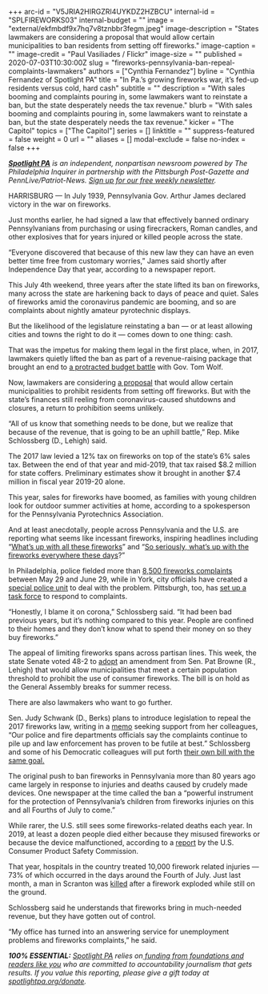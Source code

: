 +++
arc-id = "V5JRIA2HIRGZRI4UYKDZ2HZBCU"
internal-id = "SPLFIREWORKS03"
internal-budget = ""
image = "external/ekfmbdf9x7hq7v8tznbbr3fegm.jpeg"
image-description = "States lawmakers are considering a proposal that would allow certain municipalities to ban residents from setting off fireworks."
image-caption = ""
image-credit = "Paul Vasiliades / Flickr"
image-size = ""
published = 2020-07-03T10:30:00Z
slug = "fireworks-pennsylvania-ban-repeal-complaints-lawmakers"
authors = ["Cynthia Fernandez"]
byline = "Cynthia Fernandez of Spotlight PA"
title = "In Pa.’s growing fireworks war, it’s fed-up residents versus cold, hard cash"
subtitle = ""
description = "With sales booming and complaints pouring in, some lawmakers want to reinstate a ban, but the state desperately needs the tax revenue."
blurb = "With sales booming and complaints pouring in, some lawmakers want to reinstate a ban, but the state desperately needs the tax revenue."
kicker = "The Capitol"
topics = ["The Capitol"]
series = []
linktitle = ""
suppress-featured = false
weight = 0
url = ""
aliases = []
modal-exclude = false
no-index = false
+++

<a href="https://www.spotlightpa.org/"><i><b>Spotlight PA</b></i></a><i> is an independent, nonpartisan newsroom powered by The Philadelphia Inquirer in partnership with the Pittsburgh Post-Gazette and PennLive/Patriot-News. </i><a href="https://www.spotlightpa.org/newsletters"><i>Sign up for our free weekly newsletter</i></a><i>.</i>

HARRISBURG — In July 1939, Pennsylvania Gov. Arthur James declared victory in the war on fireworks.

Just months earlier, he had signed a law that effectively banned ordinary Pennsylvanians from purchasing or using firecrackers, Roman candles, and other explosives that for years injured or killed people across the state.

“Everyone discovered that because of this new law they can have an even better time free from customary worries,” James said shortly after Independence Day that year, according to a newspaper report.

This July 4th weekend, three years after the state lifted its ban on fireworks, many across the state are harkening back to days of peace and quiet. Sales of fireworks amid the coronavirus pandemic are booming, and so are complaints about nightly amateur pyrotechnic displays.

But the likelihood of the legislature reinstating a ban — or at least allowing cities and towns the right to do it — comes down to one thing: cash.

That was the impetus for making them legal in the first place, when, in 2017, lawmakers quietly lifted the ban as part of a revenue-raising package that brought an end to <a href="https://www.inquirer.com/philly/news/politics/state/pa-budget-deficit-borrowing-gambling-gas-drilling-tax-20171025.html">a protracted budget battle</a> with Gov. Tom Wolf.

Now, lawmakers are considering <a href="https://www.legis.state.pa.us/cfdocs/billInfo/BillInfo.cfm?syear=2019&sind=0&body=S&type=B&bn=932">a proposal</a> that would allow certain municipalities to prohibit residents from setting off fireworks. But with the state’s finances still reeling from coronavirus-caused shutdowns and closures, a return to prohibition seems unlikely.

<script src="https://www.spotlightpa.org/embed.js" async></script><div data-spl-embed-version="1" data-spl-src="https://www.spotlightpa.org/embeds/donate/"></div>


“All of us know that something needs to be done, but we realize that because of the revenue, that is going to be an uphill battle,” Rep. Mike Schlossberg (D., Lehigh) said.

The 2017 law levied a 12% tax on fireworks on top of the state’s 6% sales tax. Between the end of that year and mid-2019, that tax raised $8.2 million for state coffers. Preliminary estimates show it brought in another $7.4 million in fiscal year 2019-20 alone.

This year, sales for fireworks have boomed, as families with young children look for outdoor summer activities at home, according to a spokesperson for the Pennsylvania Pyrotechnics Association.

And at least anecdotally, people across Pennsylvania and the U.S. are reporting what seems like incessant fireworks, inspiring headlines including “<a href="https://www.thecut.com/2020/06/why-are-so-many-fireworks-going-off.html">What’s up with all these fireworks</a>” and “<a href="https://www.marketwatch.com/story/so-seriously-whats-up-with-the-fireworks-everywhere-these-days-2020-06-24">So seriously, what’s up with the fireworks everywhere these days</a>?”

In Philadelphia, police fielded more than <a href="https://www.inquirer.com/news/philadelphia/fireworks-philadelphia-complaints-police-neighborhood-20200702.html">8,500 fireworks complaints</a> between May 29 and June 29, while in York, city officials have created a <a href="https://www.yorkdispatch.com/story/news/local/2020/06/26/fireworks-complaints-continue-rise-york-county/3251218001/">special police unit</a> to deal with the problem. Pittsburgh, too, has <a href="https://www.post-gazette.com/news/crime-courts/2020/06/26/Pittsburgh-forms-illegal-fireworks-task-force-complaints-increase-city-limits/stories/202006260102" target=_blank>set up a task force</a> to respond to complaints.

“Honestly, I blame it on corona,” Schlossberg said. “It had been bad previous years, but it’s nothing compared to this year. People are confined to their homes and they don’t know what to spend their money on so they buy fireworks.”

The appeal of limiting fireworks spans across partisan lines. This week, the state Senate voted 48-2 to <a href="https://www.legis.state.pa.us/cfdocs/billInfo/BillInfo.cfm?syear=2019&sind=0&body=S&type=B&bn=932">adopt</a> an amendment from Sen. Pat Browne (R., Lehigh) that would allow municipalities that meet a certain population threshold to prohibit the use of consumer fireworks. The bill is on hold as the General Assembly breaks for summer recess.

There are also lawmakers who want to go further.

Sen. Judy Schwank (D., Berks) plans to introduce legislation to repeal the 2017 fireworks law, writing in a <a href="https://www.legis.state.pa.us/cfdocs/Legis/CSM/showMemoPublic.cfm?chamber=S&SPick=20190&cosponId=32051" target=_blank>memo</a> seeking support from her colleagues, “Our police and fire departments officials say the complaints continue to pile up and law enforcement has proven to be futile at best.” Schlossberg and some of his Democratic colleagues will put forth <a href="https://www.legis.state.pa.us/cfdocs/legis/CSM/showMemoPublic.cfm?chamber=H&SPick=20190&cosponId=32067">their own bill with the same goal.</a>

The original push to ban fireworks in Pennsylvania more than 80 years ago came largely in response to injuries and deaths caused by crudely made devices. One newspaper at the time called the ban a “powerful instrument for the protection of Pennsylvania’s children from fireworks injuries on this and all Fourths of July to come.”

<script src="https://www.spotlightpa.org/embed.js" async></script><div data-spl-embed-version="1" data-spl-src="https://www.spotlightpa.org/embeds/newsletter/"></div>


While rarer, the U.S. still sees some fireworks-related deaths each year. In 2019, at least a dozen people died either because they misused fireworks or because the device malfunctioned, according to a <a href="https://www.cpsc.gov/s3fs-public/2019-Fireworks-Annual-Report.pdf">report</a> by the U.S. Consumer Product Safety Commission.

That year, hospitals in the country treated 10,000 firework related injuries — 73% of which occurred in the days around the Fourth of July. Just last month, a man in Scranton was <a href="https://apnews.com/7107cb943696693f94a42221333bc8c8">killed</a> after a firework exploded while still on the ground.

Schlossberg said he understands that fireworks bring in much-needed revenue, but they have gotten out of control.

“My office has turned into an answering service for unemployment problems and fireworks complaints,” he said.

<i><b>100% ESSENTIAL:</b></i> <a href="https://www.spotlightpa.org/"><i>Spotlight PA</i></a><i> relies on</i><a href="https://www.spotlightpa.org/support"><i> funding from foundations and readers like you</i></a><i> who are committed to accountability journalism that gets results. If you value this reporting, please give a gift today at </i><a href="http://spotlightpa.org/donate"><i>spotlightpa.org/donate</i></a><i>.</i>
